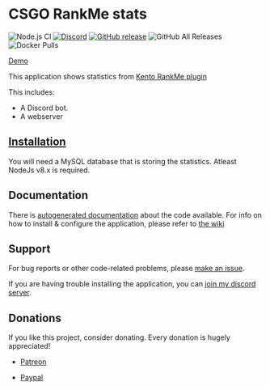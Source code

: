 # CSGO RankMe stats
![Node.js CI](https://github.com/niekcandaele/CSGO-RankMe-stats/workflows/Node.js%20CI/badge.svg)
[![Discord](https://img.shields.io/discord/336821518250147850.svg?color=%237289da&label=Discord&style=flat-square)](http://catalysm.net/discord)
[![GitHub release](https://img.shields.io/github/release/niekcandaele/CSGO-RankMe-stats.svg?style=flat-square)](https://github.com/niekcandaele/CSGO-RankMe-stats/releases)
![GitHub All Releases](https://img.shields.io/github/downloads/niekcandaele/CSGO-RankMe-stats/total.svg?style=flat-square)
![Docker Pulls](https://img.shields.io/docker/pulls/catalysm/csgo-rankme.svg?style=flat-square)

[Demo](https://retakes.catalysm.net/)

This application shows statistics from [Kento RankMe plugin](https://github.com/rogeraabbccdd/Kento-Rankme)

This includes:
 - A Discord bot.
 - A webserver

## [Installation](https://github.com/niekcandaele/CSGO-RankMe-Discord/wiki/Installation)

You will need a MySQL database that is storing the statistics. Atleast NodeJs v8.x is required. 

## Documentation

There is [autogenerated documentation](https://niekcandaele.github.io/CSGO-RankMe-stats/) about the code available. 
For info on how to install & configure the application, please refer to [the wiki](https://github.com/niekcandaele/CSGO-RankMe-stats/wiki)

## Support

For bug reports or other code-related problems, please [make an issue](https://github.com/niekcandaele/CSGO-RankMe-Discord/issues/new).

If you are having trouble installing the application, you can [join my discord server](http://catalysm.net/discord).

## Donations

If you like this project, consider donating. Every donation is hugely appreciated!

- [Patreon](https://www.patreon.com/catalysm)

- [Paypal](https://www.paypal.me/catalysmcsmm)


